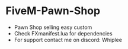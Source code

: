 # FiveM-Pawn-Shop
- Pawn Shop selling easy custom
- Check FXmanifest.lua for dependencies
- For support contact me on discord: Whiplee
